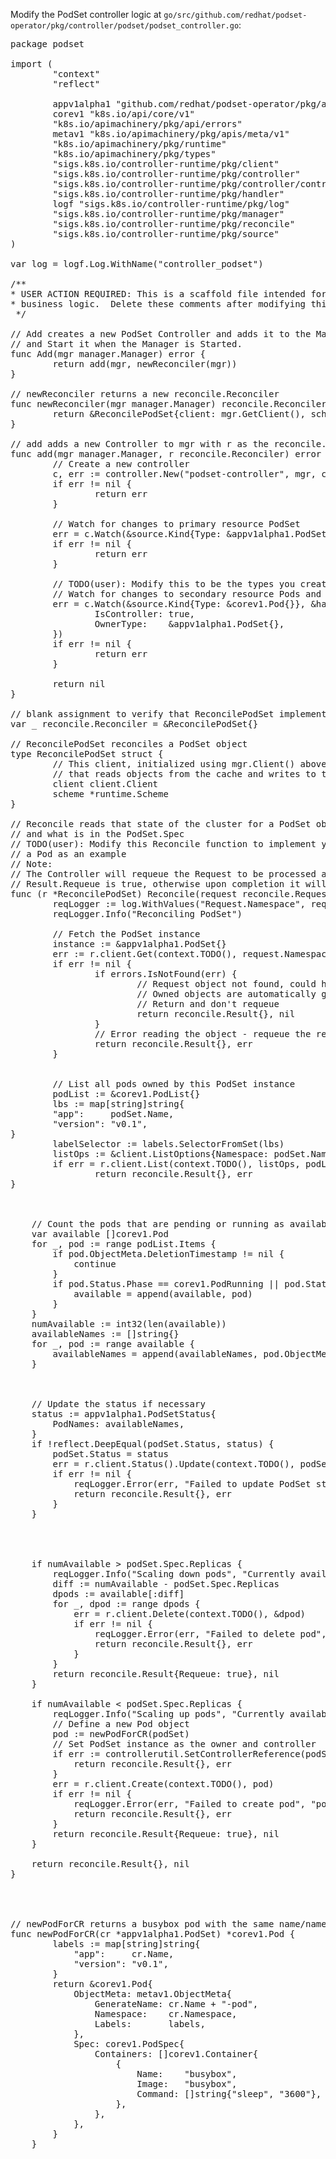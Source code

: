 Modify the PodSet controller logic at `go/src/github.com/redhat/podset-operator/pkg/controller/podset/podset_controller.go`:

<pre class="file"
 data-filename="/root/tutorial/go/src/github.com/podset-operator/pkg/controller/podset/podset_controller.go"
  data-target="replace">
package podset

import (
        "context"
        "reflect"

        appv1alpha1 "github.com/redhat/podset-operator/pkg/apis/app/v1alpha1"
        corev1 "k8s.io/api/core/v1"
        "k8s.io/apimachinery/pkg/api/errors"
        metav1 "k8s.io/apimachinery/pkg/apis/meta/v1"
        "k8s.io/apimachinery/pkg/runtime"
        "k8s.io/apimachinery/pkg/types"
        "sigs.k8s.io/controller-runtime/pkg/client"
        "sigs.k8s.io/controller-runtime/pkg/controller"
        "sigs.k8s.io/controller-runtime/pkg/controller/controllerutil"
        "sigs.k8s.io/controller-runtime/pkg/handler"
        logf "sigs.k8s.io/controller-runtime/pkg/log"
        "sigs.k8s.io/controller-runtime/pkg/manager"
        "sigs.k8s.io/controller-runtime/pkg/reconcile"
        "sigs.k8s.io/controller-runtime/pkg/source"
)

var log = logf.Log.WithName("controller_podset")

/**
* USER ACTION REQUIRED: This is a scaffold file intended for the user to modify with their own Controller
* business logic.  Delete these comments after modifying this file.*
 */

// Add creates a new PodSet Controller and adds it to the Manager. The Manager will set fields on the Controller
// and Start it when the Manager is Started.
func Add(mgr manager.Manager) error {
        return add(mgr, newReconciler(mgr))
}

// newReconciler returns a new reconcile.Reconciler
func newReconciler(mgr manager.Manager) reconcile.Reconciler {
        return &ReconcilePodSet{client: mgr.GetClient(), scheme: mgr.GetScheme()}
}

// add adds a new Controller to mgr with r as the reconcile.Reconciler
func add(mgr manager.Manager, r reconcile.Reconciler) error {
        // Create a new controller
        c, err := controller.New("podset-controller", mgr, controller.Options{Reconciler: r})
        if err != nil {
                return err
        }

        // Watch for changes to primary resource PodSet
        err = c.Watch(&source.Kind{Type: &appv1alpha1.PodSet{}}, &handler.EnqueueRequestForObject{})
        if err != nil {
                return err
        }

        // TODO(user): Modify this to be the types you create that are owned by the primary resource
        // Watch for changes to secondary resource Pods and requeue the owner PodSet
        err = c.Watch(&source.Kind{Type: &corev1.Pod{}}, &handler.EnqueueRequestForOwner{
                IsController: true,
                OwnerType:    &appv1alpha1.PodSet{},
        })
        if err != nil {
                return err
        }

        return nil
}

// blank assignment to verify that ReconcilePodSet implements reconcile.Reconciler
var _ reconcile.Reconciler = &ReconcilePodSet{}

// ReconcilePodSet reconciles a PodSet object
type ReconcilePodSet struct {
        // This client, initialized using mgr.Client() above, is a split client
        // that reads objects from the cache and writes to the apiserver
        client client.Client
        scheme *runtime.Scheme
}

// Reconcile reads that state of the cluster for a PodSet object and makes changes based on the state read
// and what is in the PodSet.Spec
// TODO(user): Modify this Reconcile function to implement your Controller logic.  This example creates
// a Pod as an example
// Note:
// The Controller will requeue the Request to be processed again if the returned error is non-nil or
// Result.Requeue is true, otherwise upon completion it will remove the work from the queue.
func (r *ReconcilePodSet) Reconcile(request reconcile.Request) (reconcile.Result, error) {
        reqLogger := log.WithValues("Request.Namespace", request.Namespace, "Request.Name", request.Name)
        reqLogger.Info("Reconciling PodSet")

        // Fetch the PodSet instance
        instance := &appv1alpha1.PodSet{}
        err := r.client.Get(context.TODO(), request.NamespacedName, instance)
        if err != nil {
                if errors.IsNotFound(err) {
                        // Request object not found, could have been deleted after reconcile request.
                        // Owned objects are automatically garbage collected. For additional cleanup logic use finalizers.
                        // Return and don't requeue
                        return reconcile.Result{}, nil
                }
                // Error reading the object - requeue the request.
                return reconcile.Result{}, err
        }


        // List all pods owned by this PodSet instance
        podList := &corev1.PodList{}
        lbs := map[string]string{
        "app":     podSet.Name,
        "version": "v0.1",
}
        labelSelector := labels.SelectorFromSet(lbs)
        listOps := &client.ListOptions{Namespace: podSet.Namespace, LabelSelector: labelSelector}
        if err = r.client.List(context.TODO(), listOps, podList); err != nil {
                return reconcile.Result{}, err
}



    // Count the pods that are pending or running as available
    var available []corev1.Pod
    for _, pod := range podList.Items {
        if pod.ObjectMeta.DeletionTimestamp != nil {
            continue
        }
        if pod.Status.Phase == corev1.PodRunning || pod.Status.Phase == corev1.PodPending {
            available = append(available, pod)
        }
    }
    numAvailable := int32(len(available))
    availableNames := []string{}
    for _, pod := range available {
        availableNames = append(availableNames, pod.ObjectMeta.Name)
    }



    // Update the status if necessary
    status := appv1alpha1.PodSetStatus{
        PodNames: availableNames,
    }
    if !reflect.DeepEqual(podSet.Status, status) {
        podSet.Status = status
        err = r.client.Status().Update(context.TODO(), podSet)
        if err != nil {
            reqLogger.Error(err, "Failed to update PodSet status")
            return reconcile.Result{}, err
        }
    }




    if numAvailable > podSet.Spec.Replicas {
        reqLogger.Info("Scaling down pods", "Currently available", numAvailable, "Required replicas", podSet.Spec.Replicas)
        diff := numAvailable - podSet.Spec.Replicas
        dpods := available[:diff]
        for _, dpod := range dpods {
            err = r.client.Delete(context.TODO(), &dpod)
            if err != nil {
                reqLogger.Error(err, "Failed to delete pod", "pod.name", dpod.Name)
                return reconcile.Result{}, err
            }
        }
        return reconcile.Result{Requeue: true}, nil
    }

    if numAvailable < podSet.Spec.Replicas {
        reqLogger.Info("Scaling up pods", "Currently available", numAvailable, "Required replicas", podSet.Spec.Replicas)
        // Define a new Pod object
        pod := newPodForCR(podSet)
        // Set PodSet instance as the owner and controller
        if err := controllerutil.SetControllerReference(podSet, pod, r.scheme); err != nil {
            return reconcile.Result{}, err
        }
        err = r.client.Create(context.TODO(), pod)
        if err != nil {
            reqLogger.Error(err, "Failed to create pod", "pod.name", pod.Name)
            return reconcile.Result{}, err
        }
        return reconcile.Result{Requeue: true}, nil
    }

    return reconcile.Result{}, nil
}




// newPodForCR returns a busybox pod with the same name/namespace as the cr
func newPodForCR(cr *appv1alpha1.PodSet) *corev1.Pod {
        labels := map[string]string{
            "app":     cr.Name,
            "version": "v0.1",
        }
        return &corev1.Pod{
            ObjectMeta: metav1.ObjectMeta{
                GenerateName: cr.Name + "-pod",
                Namespace:    cr.Namespace,
                Labels:       labels,
            },
            Spec: corev1.PodSpec{
                Containers: []corev1.Container{
                    {
                        Name:    "busybox",
                        Image:   "busybox",
                        Command: []string{"sleep", "3600"},
                    },
                },
            },
        }
    }
</pre>
